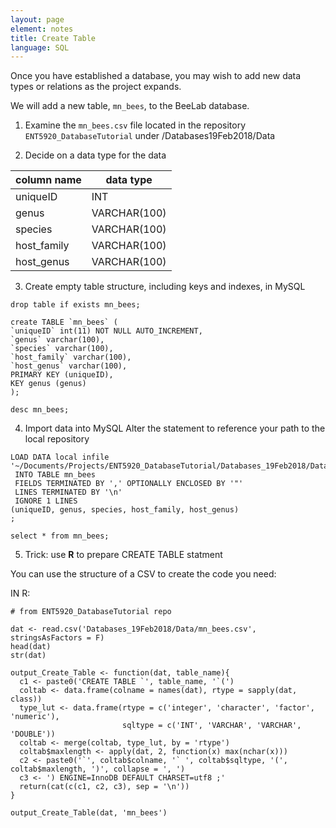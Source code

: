 ```yaml
---
layout: page
element: notes
title: Create Table
language: SQL
---
```


Once you have established a database, you may wish to add
new data types or relations as the project expands. 

We will add a new table, `mn_bees`, to the BeeLab database. 

1. Examine the `mn_bees.csv` file located in the repository `ENT5920_DatabaseTutorial`
under /Databases19Feb2018/Data

2. Decide on a data type for the data

column name	 | data type
-------------|-----------
uniqueID	| 	INT
genus		|	VARCHAR(100)
species		| 	VARCHAR(100)
host_family	|	VARCHAR(100)
host_genus	| 	VARCHAR(100)

3. Create empty table structure, including keys and indexes, in MySQL

```
drop table if exists mn_bees;

create TABLE `mn_bees` (
`uniqueID` int(11) NOT NULL AUTO_INCREMENT,
`genus` varchar(100),
`species` varchar(100),
`host_family` varchar(100),
`host_genus` varchar(100),
PRIMARY KEY (uniqueID),
KEY genus (genus)
);

desc mn_bees;
```

4. Import data into MySQL
Alter the statement to reference your path to the local repository

```
LOAD DATA local infile '~/Documents/Projects/ENT5920_DatabaseTutorial/Databases_19Feb2018/Data/mn_bees.csv'
 INTO TABLE mn_bees
 FIELDS TERMINATED BY ',' OPTIONALLY ENCLOSED BY '"'
 LINES TERMINATED BY '\n'
 IGNORE 1 LINES
(uniqueID, genus, species, host_family, host_genus)
;

select * from mn_bees;

```

5. Trick: use **R** to prepare CREATE TABLE statment

You can use the structure of a CSV to create the code you need:

IN R:
```
# from ENT5920_DatabaseTutorial repo

dat <- read.csv('Databases_19Feb2018/Data/mn_bees.csv', stringsAsFactors = F)
head(dat)
str(dat)

output_Create_Table <- function(dat, table_name){
  c1 <- paste0('CREATE TABLE `', table_name, '`(')
  coltab <- data.frame(colname = names(dat), rtype = sapply(dat, class))
  type_lut <- data.frame(rtype = c('integer', 'character', 'factor', 'numeric'),
                         sqltype = c('INT', 'VARCHAR', 'VARCHAR', 'DOUBLE'))
  coltab <- merge(coltab, type_lut, by = 'rtype')
  coltab$maxlength <- apply(dat, 2, function(x) max(nchar(x)))
  c2 <- paste0('`', coltab$colname, '` ', coltab$sqltype, '(', coltab$maxlength, ')', collapse = ', ')
  c3 <- ') ENGINE=InnoDB DEFAULT CHARSET=utf8 ;'
  return(cat(c(c1, c2, c3), sep = '\n'))
}

output_Create_Table(dat, 'mn_bees')
```
